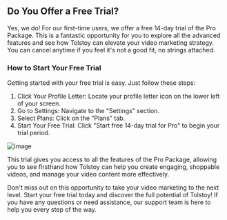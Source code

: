 ## Do You Offer a Free Trial?

Yes, we do! For our first-time users, we offer a free 14-day trial of the Pro Package. This is a fantastic opportunity for you to explore all the advanced features and see how Tolstoy can elevate your video marketing strategy. You can cancel anytime if you feel it's not a good fit, no strings attached.

### How to Start Your Free Trial
Getting started with your free trial is easy. Just follow these steps:
1. Click Your Profile Letter: Locate your profile letter icon on the lower left of your screen.
2. Go to Settings: Navigate to the "Settings" section.
3. Select Plans: Click on the "Plans" tab.
4. Start Your Free Trial: Click "Start free 14-day trial for Pro" to begin your trial period.

![image](https://github.com/GoTolstoy/tolstoy-toly-kb/assets/159800692/a4772cb3-caab-4333-bbf0-af4950277dba)

This trial gives you access to all the features of the Pro Package, allowing you to see firsthand how Tolstoy can help you create engaging, shoppable videos, and manage your video content more effectively.

Don't miss out on this opportunity to take your video marketing to the next level. Start your free trial today and discover the full potential of Tolstoy! If you have any questions or need assistance, our support team is here to help you every step of the way.
